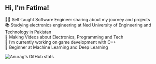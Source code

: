## Hi, I'm Fatima!

👩‍💻 Self-taught Software Engineer sharing about my journey and projects <br/>
📚 Studying electronics engineering at Ned University of Engineering and Technology in Pakistan <br/>
🎥 Making Videos about Electronics, Programming and Tech <br/>
🔭 I’m currently working on game development with C++ <br/>
🚀 Beginner at Machine Learning and Deep Learning <br/>

<!--Github stats-->

![Anurag's GitHub stats](https://github-readme-stats.vercel.app/api?username=Minji-lil&show_icons=true&theme=gruvbox)








